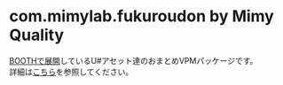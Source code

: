 # com.mimylab.fukuroudon by Mimy Quality

[BOOTHで展開](https://mimyquality.booth.pm/item_lists/rdaT1p1m)しているU#アセット達のおまとめVPMパッケージです。  
詳細は[こちら](https://github.com/mimyquality/FukuroUdon/wiki)を参照してください。